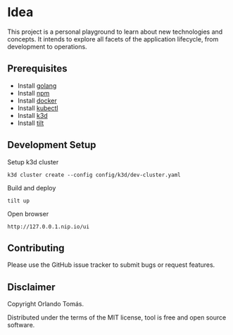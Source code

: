 # Idea
This project is a personal playground to learn about new technologies and concepts. 
It intends to explore all facets of the application lifecycle, from development to operations.

## Prerequisites
* Install [golang](https://go.dev/doc/install)
* Install [npm](https://nodejs.org/en/download/package-manager)
* Install [docker](https://www.docker.com/)
* Install [kubectl](https://kubernetes.io/de/docs/tasks/tools/install-kubectl/)
* Install [k3d](https://k3d.io/)
* Install [tilt](https://tilt.dev/)

## Development Setup
Setup k3d cluster
```shell
k3d cluster create --config config/k3d/dev-cluster.yaml
```

Build and deploy
```shell
tilt up
```

Open browser 
```shell
http://127.0.0.1.nip.io/ui
```

## Contributing
Please use the GitHub issue tracker to submit bugs or request features.

## Disclaimer
Copyright Orlando Tomás.

Distributed under the terms of the MIT license, tool is free and open source software.